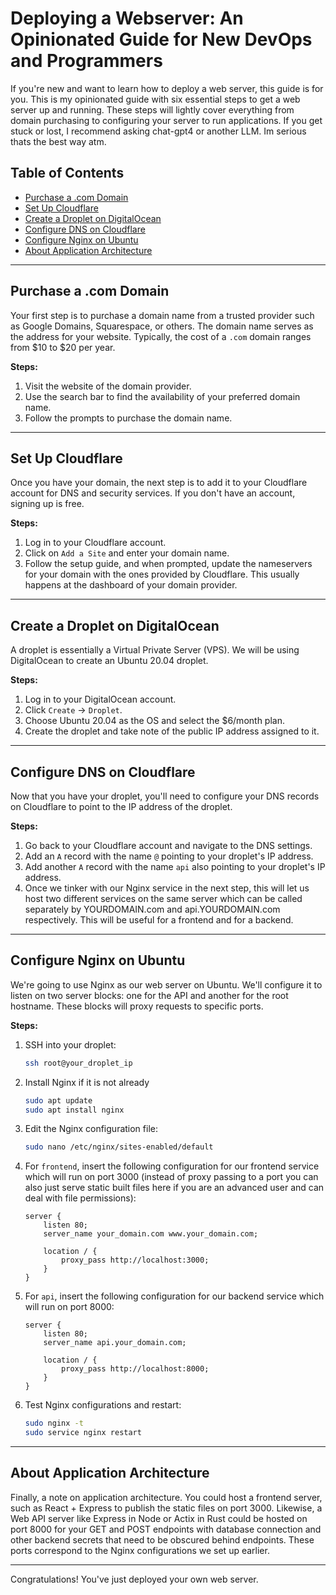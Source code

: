 # Deploying a Webserver: An Opinionated Guide for New DevOps and Programmers

 If you're new and want to learn how to deploy a web server, this guide is for you. This is my opinionated guide with six essential steps to get a web server up and running. These steps will lightly cover everything from domain purchasing to configuring your server to run applications.  If you get stuck or lost, I recommend asking chat-gpt4 or another LLM.  Im serious thats the best way atm. 

## Table of Contents
- [Purchase a .com Domain](#purchase-a-com-domain)
- [Set Up Cloudflare](#set-up-cloudflare)
- [Create a Droplet on DigitalOcean](#create-a-droplet-on-digitalocean)
- [Configure DNS on Cloudflare](#configure-dns-on-cloudflare)
- [Configure Nginx on Ubuntu](#configure-nginx-on-ubuntu)
- [About Application Architecture](#about-application-architecture)

---

## Purchase a .com Domain

Your first step is to purchase a domain name from a trusted provider such as Google Domains, Squarespace, or others. The domain name serves as the address for your website. Typically, the cost of a `.com` domain ranges from $10 to $20 per year.

**Steps:**
1. Visit the website of the domain provider.
2. Use the search bar to find the availability of your preferred domain name.
3. Follow the prompts to purchase the domain name.

---

## Set Up Cloudflare

Once you have your domain, the next step is to add it to your Cloudflare account for DNS and security services. If you don't have an account, signing up is free.

**Steps:**
1. Log in to your Cloudflare account.
2. Click on `Add a Site` and enter your domain name.
3. Follow the setup guide, and when prompted, update the nameservers for your domain with the ones provided by Cloudflare. This usually happens at the dashboard of your domain provider.

---

## Create a Droplet on DigitalOcean

A droplet is essentially a Virtual Private Server (VPS). We will be using DigitalOcean to create an Ubuntu 20.04 droplet.

**Steps:**
1. Log in to your DigitalOcean account.
2. Click `Create` -> `Droplet`.
3. Choose Ubuntu 20.04 as the OS and select the $6/month plan.
4. Create the droplet and take note of the public IP address assigned to it.

---

## Configure DNS on Cloudflare

Now that you have your droplet, you'll need to configure your DNS records on Cloudflare to point to the IP address of the droplet.

**Steps:**
1. Go back to your Cloudflare account and navigate to the DNS settings.
2. Add an `A` record with the name `@` pointing to your droplet's IP address.
3. Add another `A` record with the name `api` also pointing to your droplet's IP address.
4. Once we tinker with our Nginx service in the next step, this will let us host two different services on the same server which can be called separately by YOURDOMAIN.com and api.YOURDOMAIN.com respectively.  This will be useful for a frontend and for a backend.  

---

## Configure Nginx on Ubuntu

We're going to use Nginx as our web server on Ubuntu. We'll configure it to listen on two server blocks: one for the API and another for the root hostname. These blocks will proxy requests to specific ports.

**Steps:**

1. SSH into your droplet: 
    ```bash
    ssh root@your_droplet_ip
    ```
2. Install Nginx if it is not already
    ```bash
    sudo apt update
    sudo apt install nginx
    ```

3. Edit the Nginx configuration file:
    ```bash
    sudo nano /etc/nginx/sites-enabled/default 
    ```


  

4. For `frontend`, insert the following configuration for our frontend service which will run on port 3000 (instead of proxy passing to a port you can also just serve static built files here if you are an advanced user and can deal with file permissions):
    ```nginx
    server {
        listen 80;
        server_name your_domain.com www.your_domain.com;

        location / {
            proxy_pass http://localhost:3000;
        }
    }
    ```
 

5. For `api`, insert the following configuration for our backend service which will run on port 8000:
    ```nginx
    server {
        listen 80;
        server_name api.your_domain.com;

        location / {
            proxy_pass http://localhost:8000;
        }
    }
     ```

6. Test Nginx configurations and restart:
    ```bash
    sudo nginx -t
    sudo service nginx restart
    ```

---

## About Application Architecture

Finally, a note on application architecture. You could host a frontend server, such as React + Express to publish the static files on port 3000. Likewise, a Web API server like Express in Node or Actix in Rust could be hosted on port 8000 for your GET and POST endpoints with database connection and other backend secrets that need to be obscured behind endpoints. These ports correspond to the Nginx configurations we set up earlier.

---

Congratulations! You've just deployed your own web server.  
